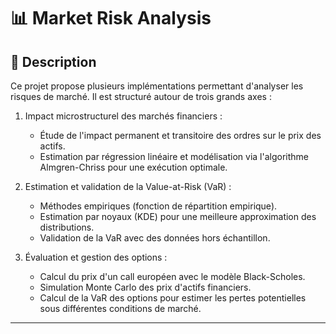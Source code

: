 # 📊 Market Risk Analysis

## 📌 Description
Ce projet propose plusieurs implémentations permettant d'analyser les risques de marché. Il est structuré autour de trois grands axes :

1. Impact microstructurel des marchés financiers :
   - Étude de l'impact permanent et transitoire des ordres sur le prix des actifs.
   - Estimation par régression linéaire et modélisation via l'algorithme Almgren-Chriss pour une exécution optimale.

2. Estimation et validation de la Value-at-Risk (VaR) :
   - Méthodes empiriques (fonction de répartition empirique).
   - Estimation par noyaux (KDE) pour une meilleure approximation des distributions.
   - Validation de la VaR avec des données hors échantillon.

3. Évaluation et gestion des options :
   - Calcul du prix d'un call européen avec le modèle Black-Scholes.
   - Simulation Monte Carlo des prix d'actifs financiers.
   - Calcul de la VaR des options pour estimer les pertes potentielles sous différentes conditions de marché.

---

